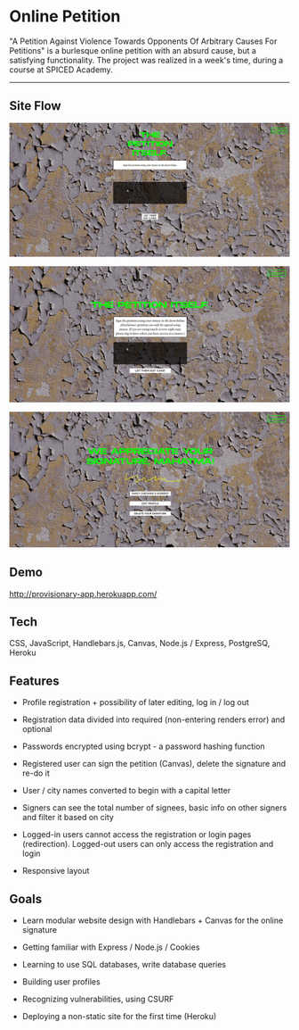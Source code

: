 # Online Petition

"A Petition Against Violence Towards Opponents Of Arbitrary Causes For Petitions" is a burlesque online petition with an absurd cause, but a satisfying functionality. The project was realized in a week's time, during a course at SPICED Academy.

---

## Site Flow

[![Online Petition](siteflow1.gif)](http://provisionary-app.herokuapp.com/)

[![Online Petition](siteflow2.gif)](http://provisionary-app.herokuapp.com/)

[![Online Petition](siteflow3.gif)](http://provisionary-app.herokuapp.com/)

## Demo

http://provisionary-app.herokuapp.com/

## Tech

CSS, JavaScript, Handlebars.js, Canvas, Node.js / Express, PostgreSQ, Heroku

## Features

-   Profile registration + possibility of later editing, log in / log out

-   Registration data divided into required (non-entering renders error) and optional

-   Passwords encrypted using bcrypt - a password hashing function

-   Registered user can sign the petition (Canvas), delete the signature and re-do it

-   User / city names converted to begin with a capital letter

-   Signers can see the total number of signees, basic info on other signers and filter it based on city

-   Logged-in users cannot access the registration or login pages (redirection). Logged-out users can only access the registration and login

-   Responsive layout

## Goals

-   Learn modular website design with Handlebars + Canvas for the online signature

-   Getting familiar with Express / Node.js / Cookies

-   Learning to use SQL databases, write database queries

-   Building user profiles

-   Recognizing vulnerabilities, using CSURF

-   Deploying a non-static site for the first time (Heroku)
